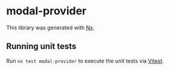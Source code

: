# modal-provider

This library was generated with [Nx](https://nx.dev).

## Running unit tests

Run `nx test modal-provider` to execute the unit tests via [Vitest](https://vitest.dev/).
